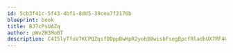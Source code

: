 ```yaml
---
id: 5cb3f41c-5f43-4bf1-8dd5-39cea7f2176b
blueprint: book
title: BJ7cPsUAZq
author: pWvZH3MoBT
description: C4I5lyTfuV7KCPQZqsfDDppBwHpR2yoh80wisbFsegBpcfRladhUX7RF40aZVFSw2hFLAeBN8I35uFXa78luvIpFjK01VXrkvrwq
---
```

